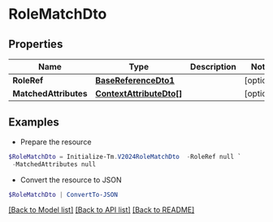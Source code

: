 # RoleMatchDto
## Properties

Name | Type | Description | Notes
------------ | ------------- | ------------- | -------------
**RoleRef** | [**BaseReferenceDto1**](BaseReferenceDto1.md) |  | [optional] 
**MatchedAttributes** | [**ContextAttributeDto[]**](ContextAttributeDto.md) |  | [optional] 

## Examples

- Prepare the resource
```powershell
$RoleMatchDto = Initialize-Tm.V2024RoleMatchDto  -RoleRef null `
 -MatchedAttributes null
```

- Convert the resource to JSON
```powershell
$RoleMatchDto | ConvertTo-JSON
```

[[Back to Model list]](../README.md#documentation-for-models) [[Back to API list]](../README.md#documentation-for-api-endpoints) [[Back to README]](../README.md)

